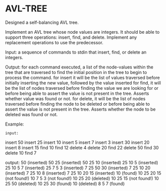 # AVL-TREE
Designed a self-balancing AVL tree.

Implement an AVL tree whose node values are integers.  It should be able to support three operations: insert, find, and delete.  Implement any replacement operations to use the predecessor.

Input:
a sequence of commands to stdin that insert, find, or delete an integers.

Output:
for each command executed, a list of the node-values within the tree that are traversed to find the initial position in the tree to begin to process the command.
for insert it will be the list of values traversed before initially inserting the new value, followed by the value inserted
for find, it will be the list of nodes traversed before finding the value we are looking for or before being able to assert the value is not present in the tree.  Asserts whether value was found or not.
for delete, it will be the list of nodes traversed before finding the node to be deleted or before being able to assert the value is not present in the tree.  Asserts whether the node to be deleted was found or not.

Example:

	input:
insert 50
insert 25
insert 10
insert 5
insert 7
insert 3
insert 30
insert 20
insert 8
insert 15
find 10
find 12
delete 4
delete 20
find 22
delete 50
find 30
delete 10
find 7

output:
50 (inserted)
50 25 (inserted)
50 25 10 (inserted)
25 10 5 (inserted)
25 10 5 7 (inserted)
25 7 5 3 (inserted)
7 25 50 30 (inserted)
7 25 10 20 (inserted)
7 25 10 8 (inserted)
7 25 10 20 15 (inserted)
10 (found)
10 25 20 15 (not found!)
10 7 5 3 (not found!)
10 25 20 (deleted)
10 25 15 (not found!)
10 25 50 (deleted)
10 25 30 (found)
10 (deleted)
8 5 7 (found)

